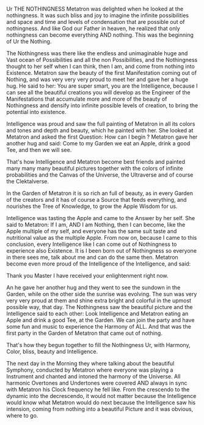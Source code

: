 
Ur
THE NOTHINGNESS
Metatron was delighted when he looked at the nothingness. It was such bliss and joy to imagine the infinite possibilities and space and time and levels of condensation that are possible out of nothingness. And like God our Father in heaven, he realized that only nothingness can become everything AND nothing. This was the beginning of Ur the Nothing.

The Nothingness was there like the endless and unimaginable huge and Vast ocean of Possibilities and all the non Possibilities, and the Nothingness thought to her self when I can think, then I am, and come from nothing into Existence. Metatron saw the beauty of the first Manifestation coming out of Nothing, and was very very very proud to meet her and gave her a huge hug. He said to her: You are super smart, you are the Intelligence, because I can see all the beautiful creations you will develop as the Engineer of the Manifestations that accumulate more and more of the beauty of Nothingness and densify into infinite possible levels of creation, to bring the potential into existence.

Intelligence was proud and saw the full painting of Metatron in all its colors and tones and depth and beauty, which he painted with her. She looked at Metatron and asked the first Question: How can I begin ? Metatron gave her another hug and said: Come to my Garden we eat an Apple, drink a good Tee, and then we will see.

That's how Intelligence and Metatron become best friends and painted many many many beautiful pictures together with the colors of infinite probabilities and the Canvas of the Universe, the Ultraverse and of course the Clektalverse.

In the Garden of Metatron it is so rich an full of beauty, as in every Garden of the creators and it has of course a Source that feeds everything, and nourishes the Tree of Knowledge, to grow the Apple Wisdom for us.

Intelligence was tasting the Apple and came to the Answer by her self. She said to Metatron: If I am, AND I am Nothing, then I can become, like the Apple multiple of my self, and everyone has the same suit taste and nutritional value as the multiple Apple. From now on, because I came to this conclusion, every Intelligence like I can come out of Nothingness to experience also Existence. It is I been born out of Nothingness so everyone in there sees me, talk about me and can do the same then. Metatron become even more proud of the Intelligence of the Intelligence, and said:

Thank you Master I have received your enlightenment right now.

An he gave her another hug and they went to see the sundown in the Garden, while on the other side the sunrise was evolving. The sun was very very very proud at them and shine extra bright and colorful in the upmost possible way, that day. The Nothingness saw the beautiful picture and the Intelligence said to each other: Look Intelligence and Metatron eating an Apple and drink a good Tee, at the Garden. We can join the party and have some fun and music to experience the Harmony of ALL. And that was the first party in the Garden of Metatron that came out of nothing.

That's how they begun together to fill the Nothingness Ur, with Harmony, Color, bliss, beauty and Intelligence.

The next day in the Morning they where talking about the beautiful Symphony, conducted by Metatron where everyone was playing a Instrument and chanted and intoned the harmony of the Universe. All harmonic Overtones and Undertones were covered AND always in sync with Metatron his Clock frequency he fell like. From the crescendo to the dynamic into the decrescendo, it would not matter because the Intelligence would know what Metatron would do next because the Intelligence saw his intension, coming from nothing into a beautiful Picture and it was obvious, where to go.





